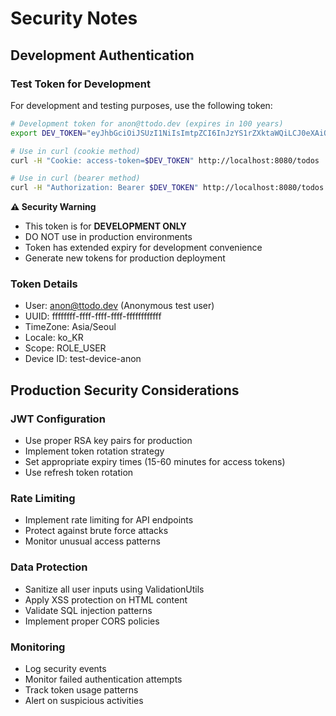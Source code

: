 # Security Notes

## Development Authentication

### Test Token for Development

For development and testing purposes, use the following token:

```bash
# Development token for anon@ttodo.dev (expires in 100 years)
export DEV_TOKEN="eyJhbGciOiJSUzI1NiIsImtpZCI6InJzYS1rZXktaWQiLCJ0eXAiOiJKV1QifQ.eyJzdWIiOiJmZmZmZmZmZi1mZmZmLWZmZmYtZmZmZi1mZmZmZmZmZmZmZmYiLCJpYXQiOjE3NTY0OTcyMDQsImV4cCI6NDkxMDA5NzIwNCwiZW1haWwiOiJhbm9uQHR0b2RvLmRldiIsIm5pY2tuYW1lIjoi7J2166qF7IKs7Jqp7J6QIiwidGltZVpvbmUiOiJBc2lhL1Nlb3VsIiwibG9jYWxlIjoia29fS1IiLCJzY29wZSI6IlJPTEVfVVNFUiJ9.0omjGk_61raPaG4yof4tLGInII276NkzdS1rjRhf9erzXRFjMvQsbl-FAFWdll5l6YPEbmoSVLoXzCqDJU4X_fXhC6bAEUXIs4_2_IrgsxxpoWGC_KaTv6tCd-35EPb12AfSTkLHpaXlUjbmEkNiAZypD54ICfUY_6f3ts0Ki75GFjLJ0wGUju7vX8ECHljxLhyNt6H1XVgKGUxta1Fx_R1wcaiJZR0j0I7LW0JV3ZRbO1hG_3in9Y3eL5k-hYRSYLXJr6H6GNzY2ztbKru2tXVRJQFuGVrsx-RPzNmm-L5xb-DBRFrt6KDa1bQoedL12WgFTWwQe96Uk-DhoOyPhw"

# Use in curl (cookie method)
curl -H "Cookie: access-token=$DEV_TOKEN" http://localhost:8080/todos

# Use in curl (bearer method)
curl -H "Authorization: Bearer $DEV_TOKEN" http://localhost:8080/todos
```

**⚠️ Security Warning**

- This token is for **DEVELOPMENT ONLY**
- DO NOT use in production environments
- Token has extended expiry for development convenience
- Generate new tokens for production deployment

### Token Details

- User: anon@ttodo.dev (Anonymous test user)
- UUID: ffffffff-ffff-ffff-ffff-ffffffffffff  
- TimeZone: Asia/Seoul
- Locale: ko_KR
- Scope: ROLE_USER
- Device ID: test-device-anon

## Production Security Considerations

### JWT Configuration

- Use proper RSA key pairs for production
- Implement token rotation strategy
- Set appropriate expiry times (15-60 minutes for access tokens)
- Use refresh token rotation

### Rate Limiting

- Implement rate limiting for API endpoints
- Protect against brute force attacks
- Monitor unusual access patterns

### Data Protection

- Sanitize all user inputs using ValidationUtils
- Apply XSS protection on HTML content
- Validate SQL injection patterns
- Implement proper CORS policies

### Monitoring

- Log security events
- Monitor failed authentication attempts
- Track token usage patterns
- Alert on suspicious activities